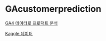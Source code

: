 # GAcustomerprediction

[GA4 데이터로 프로덕트 분석]([http://zeldahagoshipda.com](https://teamsparta.notion.site/5-GA4-6c626db7ef6644a68e3e3f6db0ed067b)https://teamsparta.notion.site/5-GA4-6c626db7ef6644a68e3e3f6db0ed067b)

[Kaggle 데이터](https://www.kaggle.com/competitions/ga-customer-revenue-prediction/overview)

